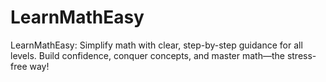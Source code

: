 # LearnMathEasy
LearnMathEasy: Simplify math with clear, step-by-step guidance for all levels. Build confidence, conquer concepts, and master math—the stress-free way!
